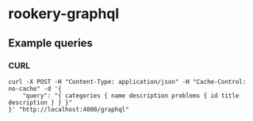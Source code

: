 # rookery-graphql

## Example queries

### CURL
```
curl -X POST -H "Content-Type: application/json" -H "Cache-Control: no-cache" -d '{
	"query": "{ categories { name description problems { id title description } } }"
}' "http://localhost:4000/graphql"
```